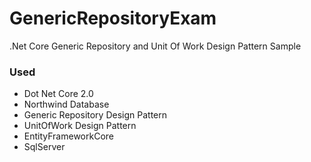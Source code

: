# GenericRepositoryExam

.Net Core Generic Repository and Unit Of Work Design Pattern Sample

### Used
- Dot Net Core 2.0
- Northwind Database
- Generic Repository Design Pattern
- UnitOfWork Design Pattern
- EntityFrameworkCore
- SqlServer
